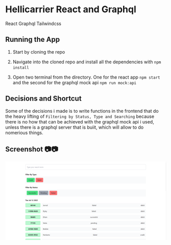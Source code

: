 # Hellicarrier React and Graphql
React
Graphql
Tailwindcss

## Running the App

1. Start by cloning the repo

2. Navigate into the cloned repo and install all the dependencies with `npm install`

3. Open two terminal from the directory. One for the react app `npm start` and the second for the graphql mock api `npm run mock:api`

## Decisions and Shortcut

Some of the decisions i made is to write functions in the frontend that do the heavy lifting of `Filtering by Status, Type and Searching` because there is no how that can be achieved with the graphql mock api i used,
unless there is a graphql server that is buiit, which will allow to do nomerious things.

## Screenshot 📷📷

![screenshot](/public/react-graphql.png "Screenshot")
